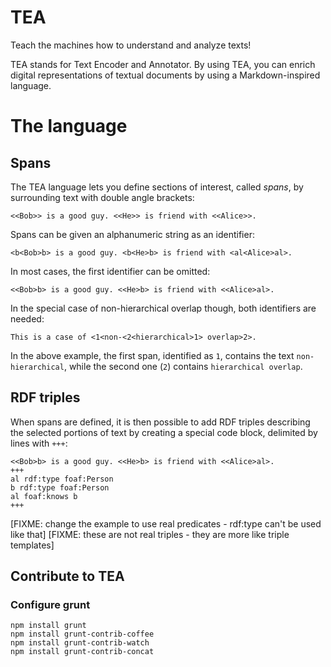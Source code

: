 # TEA
Teach the machines how to understand and analyze texts!

TEA stands for Text Encoder and Annotator. By using TEA, you can enrich digital representations of textual documents by using a Markdown-inspired language.

# The language
## Spans
The TEA language lets you define sections of interest, called *spans*, by surrounding text with double angle brackets:

```
<<Bob>> is a good guy. <<He>> is friend with <<Alice>>.
```

Spans can be given an alphanumeric string as an identifier:

```
<b<Bob>b> is a good guy. <b<He>b> is friend with <al<Alice>al>.
```

In most cases, the first identifier can be omitted:

```
<<Bob>b> is a good guy. <<He>b> is friend with <<Alice>al>.
```

In the special case of non-hierarchical overlap though, both identifiers are needed:

```
This is a case of <1<non-<2<hierarchical>1> overlap>2>.
```

In the above example, the first span, identified as `1`, contains the text `non-hierarchical`, while the second one (`2`) contains `hierarchical overlap`.

## RDF triples
When spans are defined, it is then possible to add RDF triples describing the selected portions of text by creating a special code block, delimited by lines with `+++`:

```
<<Bob>b> is a good guy. <<He>b> is friend with <<Alice>al>.
+++
al rdf:type foaf:Person
b rdf:type foaf:Person
al foaf:knows b
+++
```
[FIXME: change the example to use real predicates - rdf:type can't be used like that]
[FIXME: these are not real triples - they are more like triple templates]

## Contribute to TEA

### Configure grunt
```
npm install grunt
npm install grunt-contrib-coffee
npm install grunt-contrib-watch
npm install grunt-contrib-concat
```
